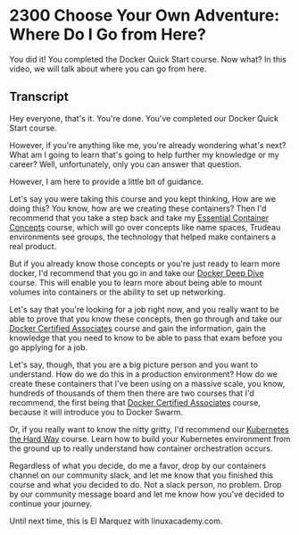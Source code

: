 # 2300 Choose Your Own Adventure: Where Do I Go from Here?

You did it! You completed the Docker Quick Start course. Now what? In this video, we will talk about where you can go from here.

## Transcript

Hey everyone, that's it. You're done. You've completed our Docker Quick Start course. 

However, if you're anything like me, you're already wondering what's next? What am I going to learn that's going to help further my knowledge or my career? Well, unfortunately, only you can answer that question. 

However, I am here to provide a little bit of guidance. 

Let's say you were taking this course and you kept thinking, How are we doing this? You know, how are we creating these containers? Then I'd recommend that you take a step back and take my [Essential Container Concepts](https://linuxacademy.com/cp/modules/view/id/250?redirect_uri=https://app.linuxacademy.com/search?query=Essential%20Container%20Concepts) course, which will go over concepts like name spaces, Trudeau environments see groups, the technology that helped make containers a real product. 

But if you already know those concepts or you're just ready to learn more docker, I'd recommend that you go in and take our [Docker Deep Dive](https://linuxacademy.com/cp/modules/view/id/314?redirect_uri=https://app.linuxacademy.com/search?query=Docker%20Deep%20Dive) course. This will enable you to learn more about being able to mount volumes into containers or the ability to set up networking. 

Let's say that you're looking for a job right now, and you really want to be able to prove that you know these concepts, then go through and take our [Docker Certified Associates](https://linuxacademy.com/cp/modules/view/id/347?redirect_uri=https://app.linuxacademy.com/search?query=Docker%20Certified%20Associates) course and gain the information, gain the knowledge that you need to know to be able to pass that exam before you go applying for a job. 

Let's say, though, that you are a big picture person and you want to understand. How do we do this in a production environment? How do we create these containers that I've been using on a massive scale, you know, hundreds of thousands of them then there are two courses that I'd recommend, the first being that [Docker Certified Associates](https://linuxacademy.com/cp/modules/view/id/347?redirect_uri=https://app.linuxacademy.com/search?query=Docker%20Certified%20Associates) course, because it will introduce you to Docker Swarm. 

Or, if you really want to know the nitty gritty, I'd recommend our [Kubernetes the Hard Way](https://linuxacademy.com/cp/modules/view/id/221?redirect_uri=https://app.linuxacademy.com/search?query=Kubernetes%20the%20Hard%20Way) course. Learn how to build your Kubernetes environment from the ground up to really understand how container orchestration occurs. 

Regardless of what you decide, do me a favor, drop by our containers channel on our community slack, and let me know that you finished this course and what you decided to do. Not a slack person, no problem. Drop by our community message board and let me know how you've decided to continue your journey. 

Until next time, this is El Marquez with linuxacademy.com.
